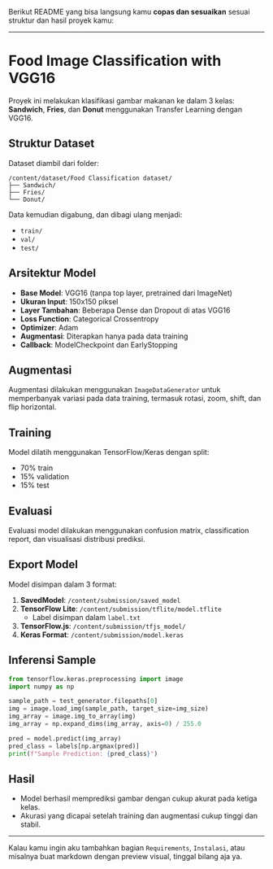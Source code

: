 Berikut README yang bisa langsung kamu **copas dan sesuaikan** sesuai struktur dan hasil proyek kamu:

---

# Food Image Classification with VGG16

Proyek ini melakukan klasifikasi gambar makanan ke dalam 3 kelas: **Sandwich**, **Fries**, dan **Donut** menggunakan Transfer Learning dengan VGG16.

## Struktur Dataset

Dataset diambil dari folder:

```
/content/dataset/Food Classification dataset/
├── Sandwich/
├── Fries/
└── Donut/
```

Data kemudian digabung, dan dibagi ulang menjadi:

- `train/`
- `val/`
- `test/`

## Arsitektur Model

- **Base Model**: VGG16 (tanpa top layer, pretrained dari ImageNet)
- **Ukuran Input**: 150x150 piksel
- **Layer Tambahan**: Beberapa Dense dan Dropout di atas VGG16
- **Loss Function**: Categorical Crossentropy
- **Optimizer**: Adam
- **Augmentasi**: Diterapkan hanya pada data training
- **Callback**: ModelCheckpoint dan EarlyStopping

## Augmentasi

Augmentasi dilakukan menggunakan `ImageDataGenerator` untuk memperbanyak variasi pada data training, termasuk rotasi, zoom, shift, dan flip horizontal.

## Training

Model dilatih menggunakan TensorFlow/Keras dengan split:

- 70% train
- 15% validation
- 15% test

## Evaluasi

Evaluasi model dilakukan menggunakan confusion matrix, classification report, dan visualisasi distribusi prediksi.

## Export Model

Model disimpan dalam 3 format:

1. **SavedModel**: `/content/submission/saved_model`
2. **TensorFlow Lite**: `/content/submission/tflite/model.tflite`
   - Label disimpan dalam `label.txt`
3. **TensorFlow.js**: `/content/submission/tfjs_model/`
4. **Keras Format**: `/content/submission/model.keras`

## Inferensi Sample

```python
from tensorflow.keras.preprocessing import image
import numpy as np

sample_path = test_generator.filepaths[0]
img = image.load_img(sample_path, target_size=img_size)
img_array = image.img_to_array(img)
img_array = np.expand_dims(img_array, axis=0) / 255.0

pred = model.predict(img_array)
pred_class = labels[np.argmax(pred)]
print(f"Sample Prediction: {pred_class}")
```

## Hasil

- Model berhasil memprediksi gambar dengan cukup akurat pada ketiga kelas.
- Akurasi yang dicapai setelah training dan augmentasi cukup tinggi dan stabil.

---

Kalau kamu ingin aku tambahkan bagian `Requirements`, `Instalasi`, atau misalnya buat markdown dengan preview visual, tinggal bilang aja ya.
